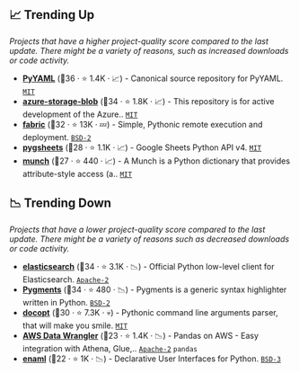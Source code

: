 ## 📈 Trending Up

_Projects that have a higher project-quality score compared to the last update. There might be a variety of reasons, such as increased downloads or code activity._

- <b><a href="https://github.com/yaml/pyyaml">PyYAML</a></b> (🥇36 ·  ⭐ 1.4K · 📈) - Canonical source repository for PyYAML. <code><a href="http://bit.ly/34MBwT8">MIT</a></code>
- <b><a href="https://github.com/Azure/azure-sdk-for-python">azure-storage-blob</a></b> (🥈34 ·  ⭐ 1.8K · 📈) - This repository is for active development of the Azure.. <code><a href="http://bit.ly/34MBwT8">MIT</a></code>
- <b><a href="https://github.com/fabric/fabric">fabric</a></b> (🥉32 ·  ⭐ 13K · 💤) - Simple, Pythonic remote execution and deployment. <code><a href="http://bit.ly/3rqEWVr">BSD-2</a></code>
- <b><a href="https://github.com/nithinmurali/pygsheets">pygsheets</a></b> (🥉28 ·  ⭐ 1.1K · 📈) - Google Sheets Python API v4. <code><a href="http://bit.ly/34MBwT8">MIT</a></code>
- <b><a href="https://github.com/Infinidat/munch">munch</a></b> (🥉27 ·  ⭐ 440 · 📈) - A Munch is a Python dictionary that provides attribute-style access (a.. <code><a href="http://bit.ly/34MBwT8">MIT</a></code>

## 📉 Trending Down

_Projects that have a lower project-quality score compared to the last update. There might be a variety of reasons such as decreased downloads or code activity._

- <b><a href="https://github.com/elastic/elasticsearch-py">elasticsearch</a></b> (🥈34 ·  ⭐ 3.1K · 📉) - Official Python low-level client for Elasticsearch. <code><a href="http://bit.ly/3nYMfla">Apache-2</a></code>
- <b><a href="https://github.com/pygments/pygments">Pygments</a></b> (🥇34 ·  ⭐ 480 · 📉) - Pygments is a generic syntax highlighter written in Python. <code><a href="http://bit.ly/3rqEWVr">BSD-2</a></code>
- <b><a href="https://github.com/docopt/docopt">docopt</a></b> (🥈30 ·  ⭐ 7.3K · 💀) - Pythonic command line arguments parser, that will make you smile. <code><a href="http://bit.ly/34MBwT8">MIT</a></code>
- <b><a href="https://github.com/awslabs/aws-data-wrangler">AWS Data Wrangler</a></b> (🥉23 ·  ⭐ 1.4K · 📉) - Pandas on AWS - Easy integration with Athena, Glue,.. <code><a href="http://bit.ly/3nYMfla">Apache-2</a></code> <code>pandas</code>
- <b><a href="https://github.com/nucleic/enaml">enaml</a></b> (🥉22 ·  ⭐ 1K · 📉) - Declarative User Interfaces for Python. <code><a href="http://bit.ly/3aKzpTv">BSD-3</a></code>

